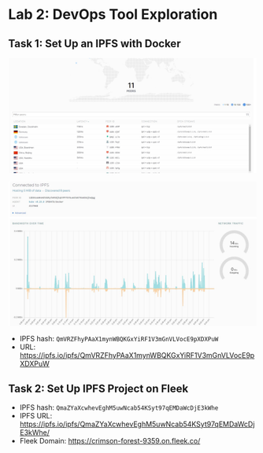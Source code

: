 # Lab 2: DevOps Tool Exploration

## Task 1: Set Up an IPFS with Docker

![Peers](/images/peers.png)

![IPFS Status](/images/details.png)

* IPFS hash: `QmVRZFhyPAaX1mynWBQKGxYiRF1V3mGnVLVocE9pXDXPuW`
* URL: https://ipfs.io/ipfs/QmVRZFhyPAaX1mynWBQKGxYiRF1V3mGnVLVocE9pXDXPuW

## Task 2: Set Up IPFS Project on Fleek

* IPFS hash: `QmaZYaXcwhevEghM5uwNcab54KSyt97qEMDaWcDjE3kWhe`
* IPFS URL: https://ipfs.io/ipfs/QmaZYaXcwhevEghM5uwNcab54KSyt97qEMDaWcDjE3kWhe/
* Fleek Domain: https://crimson-forest-9359.on.fleek.co/